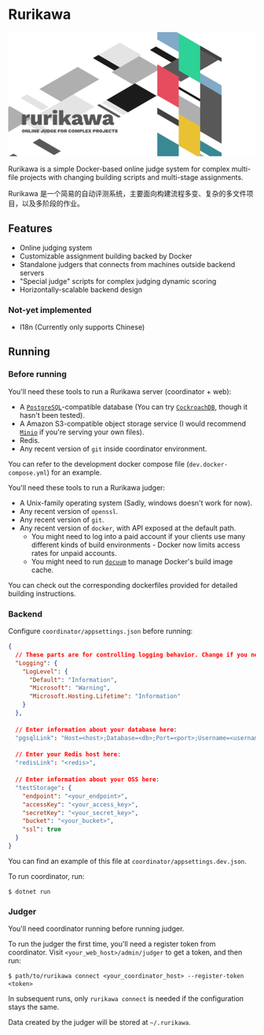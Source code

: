 # Rurikawa

![Rurikawa Header pic](res/header-pic.png)

Rurikawa is a simple Docker-based online judge system for complex multi-file projects with changing building scripts and multi-stage assignments.

Rurikawa 是一个简易的自动评测系统，主要面向构建流程多变、复杂的多文件项目，以及多阶段的作业。

## Features

- Online judging system
- Customizable assignment building backed by Docker
- Standalone judgers that connects from machines outside backend servers
- "Special judge" scripts for complex judging dynamic scoring
- Horizontally-scalable backend design

### Not-yet implemented

- I18n (Currently only supports Chinese)

## Running

### Before running

You'll need these tools to run a Rurikawa server (coordinator + web):

- A [`PostgreSQL`][postgres]-compatible database (You can try [`CockroachDB`][cockroach], though it hasn't been tested).
- A Amazon S3-compatible object storage service (I would recommend [`Minio`][minio] if you're serving your own files).
- Redis.
- Any recent version of `git` inside coordinator environment.

You can refer to the development docker compose file (`dev.docker-compose.yml`) for an example.

You'll need these tools to run a Rurikawa judger:

- A Unix-family operating system (Sadly, windows doesn't work for now).
- Any recent version of `openssl`.
- Any recent version of `git`.
- Any recent version of `docker`, with API exposed at the default path.
  - You might need to log into a paid account if your clients use many different kinds of build environments - Docker now limits access rates for unpaid accounts.
  - You might need to run [`docuum`][docuum] to manage Docker's build image cache.

[postgres]: https://postgresql.org/
[cockroach]: https://cockroachlabs.com/
[minio]: https://min.io/
[docuum]: https://github.com/stepchowfun/docuum

You can check out the corresponding dockerfiles provided for detailed building instructions.

### Backend

Configure `coordinator/appsettings.json` before running:

```json
{
  // These parts are for controlling logging behavior. Change if you need.
  "Logging": {
    "LogLevel": {
      "Default": "Information",
      "Microsoft": "Warning",
      "Microsoft.Hosting.Lifetime": "Information"
    }
  },

  // Enter information about your database here:
  "pgsqlLink": "Host=<host>;Database=<db>;Port=<port>;Username=<username>;Password=<password>",

  // Enter your Redis host here:
  "redisLink": "<redis>",

  // Enter information about your OSS here:
  "testStorage": {
    "endpoint": "<your_endpoint>",
    "accessKey": "<your_access_key>",
    "secretKey": "<your_secret_key>",
    "bucket": "<your_bucket>",
    "ssl": true
  }
}
```

You can find an example of this file at `coordinator/appsettings.dev.json`. 

To run coordinator, run:

```
$ dotnet run
```

### Judger

You'll need coordinator running before running judger.

To run the judger the first time, you'll need a register token from coordinator. Visit `<your_web_host>/admin/judger` to get a token, and then run:

```
$ path/to/rurikawa connect <your_coordinator_host> --register-token <token>
```

In subsequent runs, only `rurikawa connect` is needed if the configuration stays the same. 

Data created by the judger will be stored at `~/.rurikawa`.
